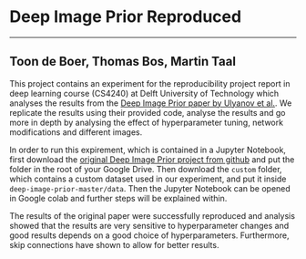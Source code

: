 # Deep Image Prior Reproduced
---
Toon de Boer, Thomas Bos, Martin Taal
---
This project contains an experiment for the reproducibility project report in deep learning course (CS4240) at Delft University of Technology which analyses the results from the [Deep Image Prior paper by Ulyanov et al.](https://dmitryulyanov.github.io/deep_image_prior). We replicate the results using their provided code, analyse the results and go more in depth by analysing the effect of hyperparameter tuning, network modifications and different images.

In order to run this expirement, which is contained in a Jupyter Notebook, first download the [original Deep Image Prior project from github](https://dmitryulyanov.github.io/deep_image_prior) and put the folder in the root of your Google Drive. Then download the `custom` folder, which contains a custom dataset used in our experiment, and put it inside `deep-image-prior-master/data`. Then the Jupyter Notebook can be opened in Google colab and further steps will be explained within.

The results of the original paper were successfully reproduced and analysis showed that the results are very sensitive to hyperparameter changes and good results depends on a good choice of hyperparameters. Furthermore, skip connections have shown to allow for better results.
